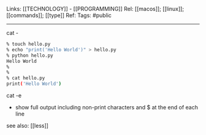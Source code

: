 Links: [[TECHNOLOGY]] - [[PROGRAMMING]]
Rel: [[macos]]; [[linux]]; [[commands]]; [[type]]
Ref: 
Tags: #public 

--- 
cat - 

```sh
% touch hello.py
% echo "print('Hello World')" > hello.py
% python hello.py
Hello World
% 
% 
% cat hello.py
print('Hello World')
```

cat -e 
- show full output including non-print characters and \$ at the end of each line

see also: [[less]]